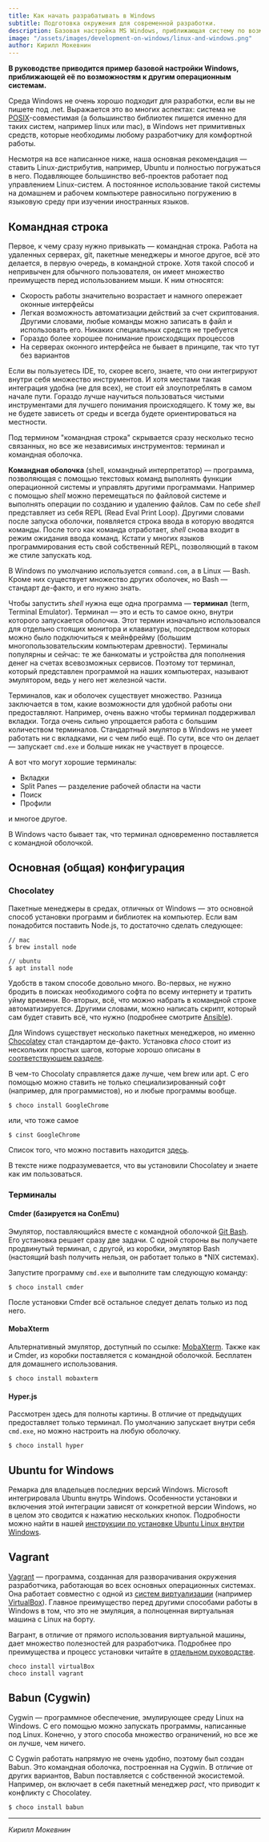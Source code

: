 ```yaml
---
title: Как начать разрабатывать в Windows
subtitle: Подготовка окружения для современной разработки.
description: Базовая настройка MS Windows, приближающая систему по возможностям к другим ОС в контексте разработки
image: "/assets/images/development-on-windows/linux-and-windows.png"
author: Кирилл Мокевнин
---
```


**В руководстве приводится пример базовой настройки Windows, приближающей её по возможностям к другим операционным системам.**

Среда Windows не очень хорошо подходит для разработки, если вы не пишете под .net. Выражается это во многих аспектах: система не [POSIX](https://ru.wikipedia.org/wiki/POSIX)-совместимая (а большинство библиотек пишется именно для таких систем, например linux или mac), в Windows нет примитивных средств, которые необходимы любому разработчику для комфортной работы.

<Banner name="intensive-devops"/>

Несмотря на все написанное ниже, наша основная рекомендация — ставить Linux-дистрибутив, например, Ubuntu и полностью погружаться в него. Подавляющее большинство веб-проектов работает под управлением Linux-систем. А постоянное использование такой системы на домашнем и рабочем компьютере равносильно погружению в языковую среду при изучении иностранных языков.

## Командная строка

Первое, к чему сразу нужно привыкать — командная строка. Работа на удаленных серверах, git, пакетные менеджеры и многое другое, всё это делается, в первую очередь, в командной строке. Хотя такой способ и непривычен для обычного пользователя, он имеет множество преимуществ перед использованием мыши. К ним относятся:

* Скорость работы значительно возрастает и намного опережает оконные интерфейсы
* Легкая возможность автоматизации действий за счет скриптования. Другими словами, любые команды можно записать в файл и использовать его. Никаких специальных средств не требуется
* Гораздо более хорошее понимание происходящих процессов
* На серверах оконного интерфейса не бывает в принципе, так что тут без вариантов

Если вы пользуетесь IDE, то, скорее всего, знаете, что они интегрируют внутри себя множество инструментов. И хотя местами такая интеграция удобна (не для всех), не стоит ей злоупотреблять в самом начале пути. Гораздо лучше научиться пользоваться чистыми инструментами для лучшего понимания происходящего. К тому же, вы не будете зависеть от среды и всегда будете ориентироваться на местности.

Под термином "командная строка" скрывается сразу несколько тесно связанных, но все же независимых инструментов: терминал и командная оболочка.

**Командная оболочка** (shell, командный интерпретатор) — программа, позволяющая с помощью текстовых команд выполнять функции операционной системы и управлять другими программами. Например с помощью _shell_ можно перемещаться по файловой системе и выполнять операции по созданию и удалению файлов. Сам по себе _shell_ представляет из себя REPL (Read Eval Print Loop). Другими словами после запуска оболочки, появляется строка ввода в которую вводятся команды. После того как команда отработает, _shell_ снова входит в режим ожидания ввода команд. Кстати у многих языков программирования есть свой собственный REPL, позволяющий в таком же стиле запускать код.

В Windows по умолчанию используется `command.com`, а в Linux — Bash. Кроме них существует множество других оболочек, но Bash — стандарт де-факто, и его нужно знать.

Чтобы запустить _shell_ нужна еще одна программа — **терминал** (term, Terminal Emulator). Терминал — это и есть то самое окно, внутри которого запускается оболочка. Этот термин изначально использовался для отдельно стоящих монитора и клавиатуры, посредством которых можно было подключиться к мейнфрейму (большим многопользовательским компьютерам древности). Терминалы популярны и сейчас: те же банкоматы и устройства для пополнения денег на счетах всевозможных сервисов. Поэтому тот терминал, который представлен программой на наших компьютерах, называют эмулятором, ведь у него нет железной части.

Терминалов, как и оболочек существует множество. Разница заключается в том, какие возможности для удобной работы они предоставляют. Например, очень важно чтобы терминал поддерживал вкладки. Тогда очень сильно упрощается работа с большим количеством терминалов. Стандартный эмулятор в Windows не умеет работать ни с вкладками, ни с чем либо ещё. По сути, все что он делает — запускает `cmd.exe` и больше никак не участвует в процессе.

А вот что могут хорошие терминалы:

* Вкладки
* Split Panes — разделение рабочей области на части
* Поиск
* Профили

и многое другое.

В Windows часто бывает так, что терминал одновременно поставляется с командной оболочкой.

## Основная (общая) конфигурация

### Chocolatey

Пакетные менеджеры в средах, отличных от Windows — это основной способ установки программ и библиотек на компьютер. Если вам понадобится поставить Node.js, то достаточно сделать следующее:

```shell
// mac
$ brew install node

// ubuntu
$ apt install node
```

Удобств в таком способе довольно много. Во-первых, не нужно бродить в поисках необходимого софта по всему интернету и тратить уйму времени. Во-вторых, всё, что можно набрать в командной строке автоматизируется. Другими словами, можно написать скрипт, который сам будет ставить всё, что нужно (подробнее смотрите [Ansible](https://www.ansible.com/)).

Для Windows существует несколько пакетных менеджеров, но именно [Chocolatey](https://chocolatey.org/) стал стандартом де-факто. Установка _choco_ стоит из нескольких простых шагов, которые хорошо описаны в [соответствующем разделе](https://chocolatey.org/install).

В чем-то Chocolaty справляется даже лучше, чем brew или apt. С его помощью можно ставить не только специализированный софт (например, для программистов), но и любые программы вообще.

```shell
$ choco install GoogleChrome
```

или, что тоже самое

```shell
$ cinst GoogleChrome
```

Список того, что можно поставить находится [здесь](https://chocolatey.org/packages).

В тексте ниже подразумевается, что вы установили Chocolatey и знаете как им пользоваться.

### Терминалы

#### Cmder (базируется на ConEmu)

Эмулятор, поставляющийся вместе с командной оболочкой [Git Bash](https://git-for-windows.github.io/). Его установка решает сразу две задачи. С одной стороны вы получаете продвинутый терминал, с другой, из коробки, эмулятор Bash (настоящий bash получить нельзя, он работает только в *NIX системах).

Запустите программу `cmd.exe` и выполните там следующую команду:

```shell
$ choco install cmder
```

После установки Cmder всё остальное следует делать только из под него.

#### MobaXterm

Альтернативный эмулятор, доступный по ссылке: [MobaXterm](https://mobaxterm.mobatek.net/). Также как и Cmder, из коробки поставляется с командной оболочкой. Бесплатен для домашнего использования.

```shell
$ choco install mobaxterm
```

#### Hyper.js

Рассмотрен здесь для полноты картины. В отличие от предыдущих предоставляет только терминал. По умолчанию запускает внутри себя `cmd.exe`, но можно настроить на любую оболочку.

```shell
$ choco install hyper
```

## Ubuntu for Windows

Ремарка для владельцев последних версий Windows. Microsoft интегрировала Ubuntu внутрь Windows. Особенности установки и включения этой интеграции зависят от конкретной версии Windows, но в целом это сводится к нажатию нескольких кнопок. Подробности можно найти в нашей [инструкции по установке Ubuntu Linux внутри Windows](https://guides.hexlet.io/ubuntu-linux-in-windows/).

## Vagrant

[Vagrant](https://www.vagrantup.com/) — программа, созданная для разворачивания окружения разработчика, работающая во всех основных операционных системах. Она работает совместно с одной из [систем виртуализации](https://ru.wikipedia.org/wiki/Виртуализация) (например [VirtualBox](https://www.virtualbox.org/)). Главное преимущество перед другими способами работы в Windows в том, что это не эмуляция, а полноценная виртуальная машина с Linux на борту.

Вагрант, в отличие от прямого использования виртуальной машины, дает множество полезностей для разработчика. Подробнее про преимущества и процесс установки читайте в [отдельном руководстве](/vagrant/).

```shell
choco install virtualBox
choco install vagrant
```

## Babun (Cygwin)

Cygwin — программное обеспечение, эмулирующее среду Linux на Windows. С его помощью можно запускать программы, написанные под Linux. Конечно, у этого способа множество ограничений, но все же он лучше, чем ничего.

С Cygwin работать напрямую не очень удобно, поэтому был создан Babun. Это командная оболочка, построенная на Cygwin. В отличие от других вариантов, Babun поставляется с собственной экосистемой. Например, он включает в себя пакетный менеджер _pact_, что приводит к конфликту с Chocolatey.

```shell
$ choco install babun
```

---

*Кирилл Мокевнин*
